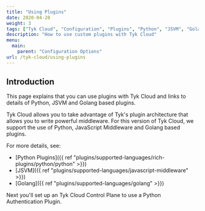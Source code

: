 ```yaml
---
title: "Using Plugins"
date: 2020-04-28
weight: 3
tags: ["Tyk Cloud", "Configuration", "Plugins", "Python", "JSVM", "Golang"]
description: "How to use custom plugins with Tyk Cloud"
menu:
  main:
    parent: "Configuration Options"
url: /tyk-cloud/using-plugins
---
```


## Introduction

This page explains that you can use plugins with Tyk Cloud and links to details of Python, JSVM and Golang based plugins.

Tyk Cloud allows you to take advantage of Tyk's plugin architecture that allows you to write powerful middleware. For this version of Tyk Cloud, we support the use of Python, JavaScript Middleware and Golang based plugins.

For more details, see: 
* [Python Plugins]({{ ref "plugins/supported-languages/rich-plugins/python/python" >}})
* [JSVM]({{ ref "plugins/supported-languages/javascript-middleware" >}})
* [Golang]({{ ref "plugins/supported-languages/golang" >}})

Next you'll set up an Tyk Cloud Control Plane to use a Python Authentication Plugin.